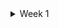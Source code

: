 <details>
<summary>Week 1</summary>
Learned about the 
- Date[new Date(), getTime,getHours(),getFullYear(), setFullYear()] 
- JSON[ JSON.parse(), JSON.stringify() ] 
- Object[ Object.keys() , Object.values(), Object.entries()]
- Class[ constructor, static, and dont declare the function with the keyword just write its name ]
<d/details>
